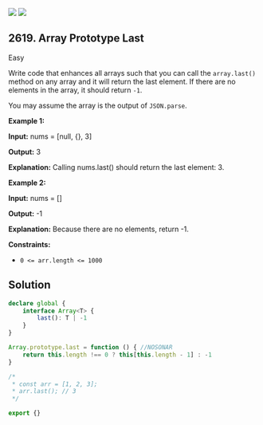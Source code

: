 [![](https://img.shields.io/github/stars/javadev/LeetCode-in-Kotlin?label=Stars&style=flat-square)](https://github.com/javadev/LeetCode-in-Kotlin)
[![](https://img.shields.io/github/forks/javadev/LeetCode-in-Kotlin?label=Fork%20me%20on%20GitHub%20&style=flat-square)](https://github.com/javadev/LeetCode-in-Kotlin/fork)

## 2619\. Array Prototype Last

Easy

Write code that enhances all arrays such that you can call the `array.last()` method on any array and it will return the last element. If there are no elements in the array, it should return `-1`.

You may assume the array is the output of `JSON.parse`.

**Example 1:**

**Input:** nums = [null, {}, 3]

**Output:** 3

**Explanation:** Calling nums.last() should return the last element: 3.

**Example 2:**

**Input:** nums = []

**Output:** -1

**Explanation:** Because there are no elements, return -1.

**Constraints:**

*   `0 <= arr.length <= 1000`

## Solution

```typescript
declare global {
    interface Array<T> {
        last(): T | -1
    }
}

Array.prototype.last = function () { //NOSONAR
    return this.length !== 0 ? this[this.length - 1] : -1
}

/*
 * const arr = [1, 2, 3];
 * arr.last(); // 3
 */

export {}
```